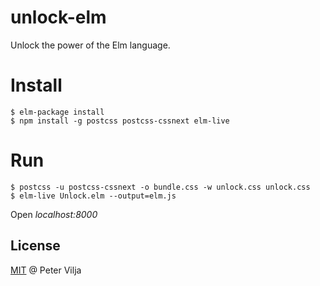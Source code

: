 # unlock-elm

Unlock the power of the Elm language.

# Install

    $ elm-package install
    $ npm install -g postcss postcss-cssnext elm-live

# Run

    $ postcss -u postcss-cssnext -o bundle.css -w unlock.css unlock.css
    $ elm-live Unlock.elm --output=elm.js

Open *localhost:8000*

## License

[MIT](http://en.wikipedia.org/wiki/MIT_License) @ Peter Vilja
